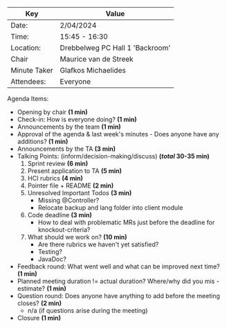 | Key          | Value                           |
|--------------|---------------------------------|
| Date:        | 2/04/2024                       |
| Time:        | 15:45 - 16:30                   |
| Location:    | Drebbelweg PC Hall 1 'Backroom' |
| Chair        | Maurice van de Streek           |
| Minute Taker | Glafkos Michaelides             |
| Attendees:   | Everyone                        |
Agenda Items:
- Opening by chair **(1 min)**
- Check-in: How is everyone doing? **(1 min)**
- Announcements by the team **(1 min)**
- Approval of the agenda & last week's minutes - Does anyone have any additions? **(1 min)**
- Announcements by the TA **(3 min)**
- Talking Points: (inform/decision-making/discuss) **(*total* 30-35 min)**
  1. Sprint review **(6 min)**
  2. Present application to TA **(5 min)**
  3. HCI rubrics **(4 min)**
  4. Pointer file + README **(2 min)**
  5. Unresolved Important Todos **(3 min)**
     - Missing @Controller?
     - Relocate backup and lang folder into client module
  6. Code deadline **(3 min)**
     - How to deal with problematic MRs just before the deadline for knockout-criteria?
  7. What should we work on? **(10 min)**
     - Are there rubrics we haven't yet satisfied?
     - Testing?
     - JavaDoc?
- Feedback round: What went well and what can be improved next time? **(1 min)**
- Planned meeting duration != actual duration? Where/why did you mis -estimate? **(1 min)**
- Question round: Does anyone have anything to add before the meeting closes? **(2 min)**
    - n/a (if questions arise during the meeting)
- Closure **(1 min)**
